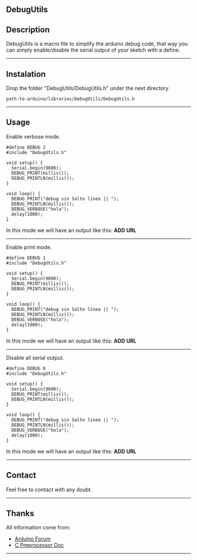 DebugUtils
----

Description
---
DebugUtils is a macro file to simplify the arduino debug code, that way you can simply enable/disable the serial output of your sketch with a define.

---
Instalation
---

Drop the folder "DebugUtils/DebugUtils.h" under the next directory.

```
path-to-arduino/libraries/DebugUtils/DebugUtils.h
```

----
Usage
----
Enable verbose mode.
```arduino
#define DEBUG 2
#include "DebugUtils.h"

void setup() {
  Serial.begin(9600);
  DEBUG_PRINT(millis());
  DEBUG_PRINTLN(millis());
}

void loop() {
  DEBUG_PRINT("debug sin Salto linea || ");
  DEBUG_PRINTLN(millis());
  DEBUG_VERBOSE("hola");
  delay(1000);
}
```
In this mode we will have an output like this:
__ADD URL__

----

Enable print mode.

```arduino
#define DEBUG 1
#include "DebugUtils.h"

void setup() {
  Serial.begin(9600);
  DEBUG_PRINT(millis());
  DEBUG_PRINTLN(millis());
}

void loop() {
  DEBUG_PRINT("debug sin Salto linea || ");
  DEBUG_PRINTLN(millis());
  DEBUG_VERBOSE("hola");
  delay(1000);
}
```
In this mode we will have an output like this:
__ADD URL__

----

Disable all serial output.

```arduino
#define DEBUG 0
#include "DebugUtils.h"

void setup() {
  Serial.begin(9600);
  DEBUG_PRINT(millis());
  DEBUG_PRINTLN(millis());
}

void loop() {
  DEBUG_PRINT("debug sin Salto linea || ");
  DEBUG_PRINTLN(millis());
  DEBUG_VERBOSE("hola");
  delay(1000);
}
```
In this mode we will have an output like this:
__ADD URL__


----
Contact
----
Feel free to contact with any doubt.

---
Thanks
---
All information come from:
* [Arduino Forum][1]
* [C Preprocessor Doc][2]


----------
[1]: https://forum.arduino.cc/index.php?topic=46900.0
[2]: https://gcc.gnu.org/onlinedocs/cpp/
